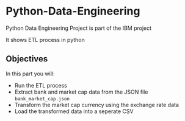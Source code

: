 # Python-Data-Engineering

Python Data Engineering Project is part of the IBM project

It shows ETL process in python

## Objectives

In this part you will:

*   Run the ETL process
*   Extract bank and market cap data from the JSON file `bank_market_cap.json`
*   Transform the market cap currency using the exchange rate data
*   Load the transformed data into a seperate CSV
